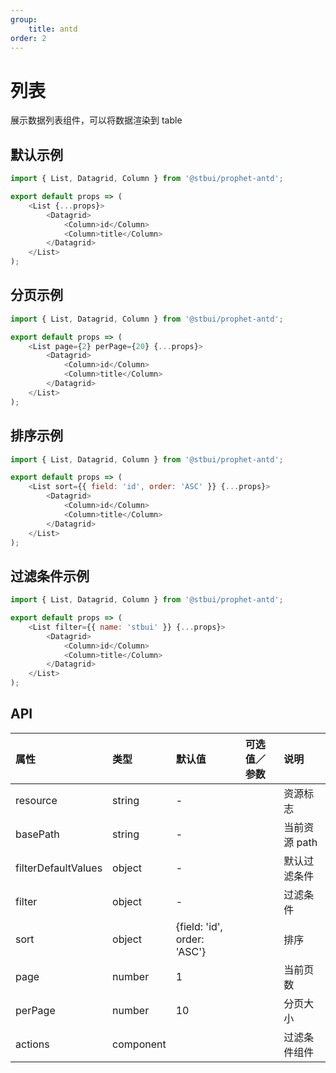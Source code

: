 ```yaml
---
group:
    title: antd
order: 2
---
```


# 列表

展示数据列表组件，可以将数据渲染到 table

## 默认示例

```js
import { List, Datagrid, Column } from '@stbui/prophet-antd';

export default props => (
    <List {...props}>
        <Datagrid>
            <Column>id</Column>
            <Column>title</Column>
        </Datagrid>
    </List>
);
```

## 分页示例

```js
import { List, Datagrid, Column } from '@stbui/prophet-antd';

export default props => (
    <List page={2} perPage={20} {...props}>
        <Datagrid>
            <Column>id</Column>
            <Column>title</Column>
        </Datagrid>
    </List>
);
```

## 排序示例

```js
import { List, Datagrid, Column } from '@stbui/prophet-antd';

export default props => (
    <List sort={{ field: 'id', order: 'ASC' }} {...props}>
        <Datagrid>
            <Column>id</Column>
            <Column>title</Column>
        </Datagrid>
    </List>
);
```

## 过滤条件示例

```js
import { List, Datagrid, Column } from '@stbui/prophet-antd';

export default props => (
    <List filter={{ name: 'stbui' }} {...props}>
        <Datagrid>
            <Column>id</Column>
            <Column>title</Column>
        </Datagrid>
    </List>
);
```

## API

| 属性                | 类型      | 默认值                      | 可选值／参数 | 说明          |
| :------------------ | :-------- | :-------------------------- | :----------- | :------------ |
| resource            | string    | -                           |              | 资源标志      |
| basePath            | string    | -                           |              | 当前资源 path |
| filterDefaultValues | object    | -                           |              | 默认过滤条件  |
| filter              | object    | -                           |              | 过滤条件      |
| sort                | object    | {field: 'id', order: 'ASC'} |              | 排序          |
| page                | number    | 1                           |              | 当前页数      |
| perPage             | number    | 10                          |              | 分页大小      |
| actions             | component |                             |              | 过滤条件组件  |
